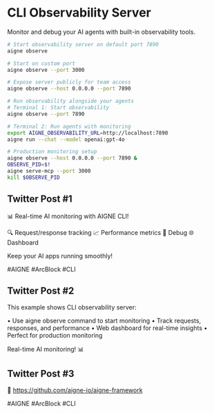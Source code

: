 # CLI Observability Server

Monitor and debug your AI agents with built-in observability tools.

```bash
# Start observability server on default port 7890
aigne observe

# Start on custom port
aigne observe --port 3000

# Expose server publicly for team access
aigne observe --host 0.0.0.0 --port 7890

# Run observability alongside your agents
# Terminal 1: Start observability
aigne observe --port 7890

# Terminal 2: Run agents with monitoring
export AIGNE_OBSERVABILITY_URL=http://localhost:7890
aigne run --chat --model openai:gpt-4o

# Production monitoring setup
aigne observe --host 0.0.0.0 --port 7890 &
OBSERVE_PID=$!
aigne serve-mcp --port 3000
kill $OBSERVE_PID
```

## Twitter Post #1

📊 Real-time AI monitoring with AIGNE CLI!

🔍 Request/response tracking 📈 Performance metrics 🐛 Debug 🌐 Dashboard

Keep your AI apps running smoothly!

#AIGNE #ArcBlock #CLI

## Twitter Post #2

This example shows CLI observability server:

• Use aigne observe command to start monitoring
• Track requests, responses, and performance
• Web dashboard for real-time insights
• Perfect for production monitoring

Real-time AI monitoring! 📊

## Twitter Post #3

🚀 https://github.com/aigne-io/aigne-framework

#AIGNE #ArcBlock #CLI
